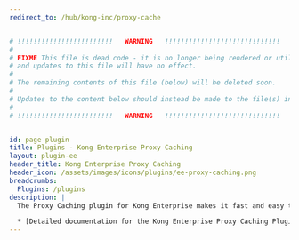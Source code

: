 ```yaml
---
redirect_to: /hub/kong-inc/proxy-cache


# !!!!!!!!!!!!!!!!!!!!!!!!   WARNING   !!!!!!!!!!!!!!!!!!!!!!!!!!!!!
#
# FIXME This file is dead code - it is no longer being rendered or utilized,
# and updates to this file will have no effect.
#
# The remaining contents of this file (below) will be deleted soon.
#
# Updates to the content below should instead be made to the file(s) in /app/_hub/
#
# !!!!!!!!!!!!!!!!!!!!!!!!   WARNING   !!!!!!!!!!!!!!!!!!!!!!!!!!!!!


id: page-plugin
title: Plugins - Kong Enterprise Proxy Caching
layout: plugin-ee
header_title: Kong Enterprise Proxy Caching
header_icon: /assets/images/icons/plugins/ee-proxy-caching.png
breadcrumbs:
  Plugins: /plugins
description: |
  The Proxy Caching plugin for Kong Enterprise makes it fast and easy to configure caching of responses and serving of those cached responses to matching requests.

  * [Detailed documentation for the Kong Enterprise Proxy Caching Plugin](/enterprise/latest/plugins/http-proxy-caching/)
---
```

